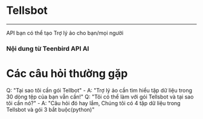 # Tellsbot
---
API bạn có thể tạo Trợ lý ảo cho bạn/mọi người

### Nội dung từ Teenbird API AI

# Các câu hỏi thường gặp
Q: "Tại sao tôi cần gói Tellbot" - A: "Trợ lý ảo cần tìm hiểu tập dữ liệu trong 30 dòng tệp của bạn vẫn cần!"
Q: "Tôi có thể làm với gói Tellsbot và tại sao tôi cần nó?" - A: "Câu hỏi đó hay lắm, Chúng tôi có 4 tập dữ liệu trong Tellsbot và gói 3 bắt buộc(python)"
